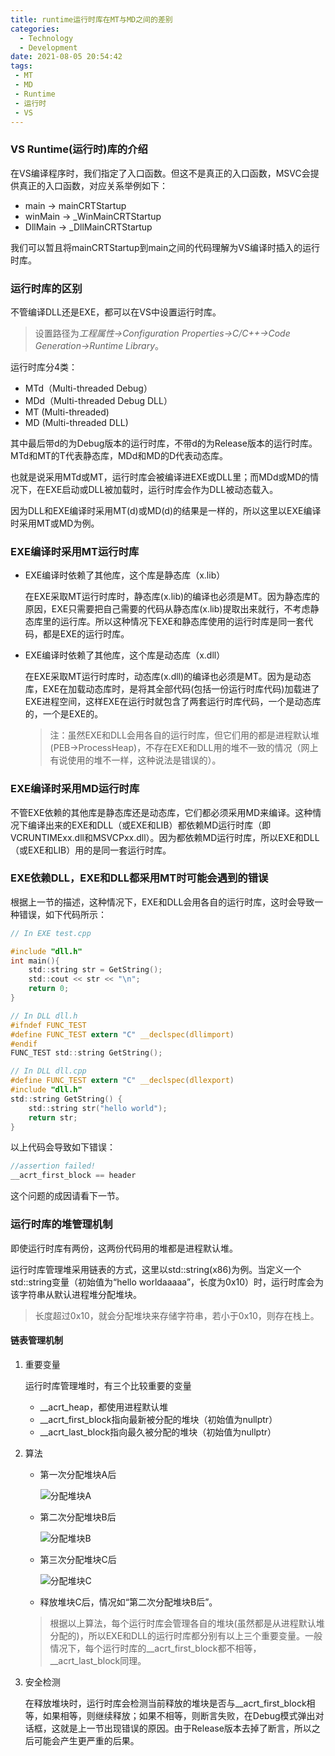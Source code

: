 ```yaml
---
title: runtime运行时库在MT与MD之间的差别
categories:
  - Technology
  - Development
date: 2021-08-05 20:54:42
tags: 
 - MT
 - MD
 - Runtime
 - 运行时
 - VS
---
```


### VS Runtime(运行时)库的介绍

在VS编译程序时，我们指定了入口函数。但这不是真正的入口函数，MSVC会提供真正的入口函数，对应关系举例如下：

- main -> mainCRTStartup
- winMain -> _WinMainCRTStartup
- DllMain -> _DllMainCRTStartup

我们可以暂且将mainCRTStartup到main之间的代码理解为VS编译时插入的运行时库。

### 运行时库的区别

不管编译DLL还是EXE，都可以在VS中设置运行时库。

> 设置路径为*工程属性->Configuration Properties->C/C++->Code Generation->Runtime Library*。

运行时库分4类：

- MTd（Multi-threaded Debug）
- MDd（Multi-threaded Debug DLL）
- MT (Multi-threaded)
- MD (Multi-threaded DLL)

其中最后带d的为Debug版本的运行时库，不带d的为Release版本的运行时库。MTd和MT的T代表静态库，MDd和MD的D代表动态库。

也就是说采用MTd或MT，运行时库会被编译进EXE或DLL里；而MDd或MD的情况下，在EXE启动或DLL被加载时，运行时库会作为DLL被动态载入。

因为DLL和EXE编译时采用MT(d)或MD(d)的结果是一样的，所以这里以EXE编译时采用MT或MD为例。

### EXE编译时采用MT运行时库

- EXE编译时依赖了其他库，这个库是静态库（x.lib）

  在EXE采取MT运行时库时，静态库(x.lib)的编译也必须是MT。因为静态库的原因，EXE只需要把自己需要的代码从静态库(x.lib)提取出来就行，不考虑静态库里的运行库。所以这种情况下EXE和静态库使用的运行时库是同一套代码，都是EXE的运行时库。

- EXE编译时依赖了其他库，这个库是动态库（x.dll）

  在EXE采取MT运行时库时，动态库(x.dll)的编译也必须是MT。因为是动态库，EXE在加载动态库时，是将其全部代码(包括一份运行时库代码)加载进了EXE进程空间，这样EXE在运行时就包含了两套运行时库代码，一个是动态库的，一个是EXE的。

  > 注：虽然EXE和DLL会用各自的运行时库，但它们用的都是进程默认堆(PEB->ProcessHeap)，不存在EXE和DLL用的堆不一致的情况（网上有说使用的堆不一样，这种说法是错误的）。

### EXE编译时采用MD运行时库

不管EXE依赖的其他库是静态库还是动态库，它们都必须采用MD来编译。这种情况下编译出来的EXE和DLL（或EXE和LIB）都依赖MD运行时库（即VCRUNTIMExx.dll和MSVCPxx.dll）。因为都依赖MD运行时库，所以EXE和DLL（或EXE和LIB）用的是同一套运行时库。

### EXE依赖DLL，EXE和DLL都采用MT时可能会遇到的错误

根据上一节的描述，这种情况下，EXE和DLL会用各自的运行时库，这时会导致一种错误，如下代码所示：

```c
// In EXE test.cpp

#include "dll.h"
int main(){
    std::string str = GetString();
    std::cout << str << "\n";
    return 0;
}
```

```c
// In DLL dll.h
#ifndef FUNC_TEST
#define FUNC_TEST extern "C" __declspec(dllimport)
#endif
FUNC_TEST std::string GetString();

// In DLL dll.cpp
#define FUNC_TEST extern "C" __declspec(dllexport)
#include "dll.h"
std::string GetString() {
    std::string str("hello world");
    return str;
}
```

以上代码会导致如下错误：

```c
//assertion failed!
__acrt_first_block == header 
```

这个问题的成因请看下一节。

### 运行时库的堆管理机制

即使运行时库有两份，这两份代码用的堆都是进程默认堆。

运行时库管理堆采用链表的方式，这里以std::string(x86)为例。当定义一个std::string变量（初始值为“hello worldaaaaa”，长度为0x10）时，运行时库会为该字符串从默认进程堆分配堆块。

> 长度超过0x10，就会分配堆块来存储字符串，若小于0x10，则存在栈上。

#### 链表管理机制

1. 重要变量

   运行时库管理堆时，有三个比较重要的变量

    - __acrt_heap，都使用进程默认堆
    - __acrt_first_block指向最新被分配的堆块（初始值为nullptr）
    - __acrt_last_block指向最久被分配的堆块（初始值为nullptr）

2. 算法

   - 第一次分配堆块A后

     ![分配堆块A](image-20210805235444099.png)

   - 第二次分配堆块B后

     ![分配堆块B](image-20210805235657331.png)

   - 第三次分配堆块C后

     ![分配堆块C](image-20210805235933752.png)

   - 释放堆块C后，情况如“第二次分配堆块B后”。

   > 根据以上算法，每个运行时库会管理各自的堆块(虽然都是从进程默认堆分配的)，所以EXE和DLL的运行时库都分别有以上三个重要变量。一般情况下，每个运行时库的\_\_acrt_first_block都不相等，__acrt_last_block同理。

3. 安全检测

   在释放堆块时，运行时库会检测当前释放的堆块是否与\_\_acrt_first_block相等，如果相等，则继续释放；如果不相等，则断言失败，在Debug模式弹出对话框，这就是上一节出现错误的原因。由于Release版本去掉了断言，所以之后可能会产生更严重的后果。
